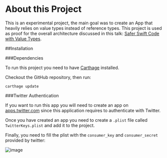 # About this Project

This is an experimental project, the main goal was to create an App that heavily relies on value types instead of reference types.
This project is used as proof for the overall architecture discussed in this talk: [Safer Swift Code with Value Types](https://speakerdeck.com/benjamin_encz/safer-swift-code-with-value-types-i-altconf-2015).

##Installation

###Dependencies

To run this project you need to have [Carthage](https://github.com/Carthage/Carthage) installed.

Checkout the GitHub repository, then run:

	carthage update
	
###Twitter Authentication

If you want to run this app you will need to create an app on [apps.twitter.com](https://apps.twitter.com) since this application requires to authenticate with Twitter.

Once you have created an app you need to create a `.plist` file called `TwitterKeys.plist` and add it to the project.

Finally, you need to fill the plist with the `consumer_key` and `consumer_secret` provided by twitter:

![image](Readme/twitter_key_setup.png)
